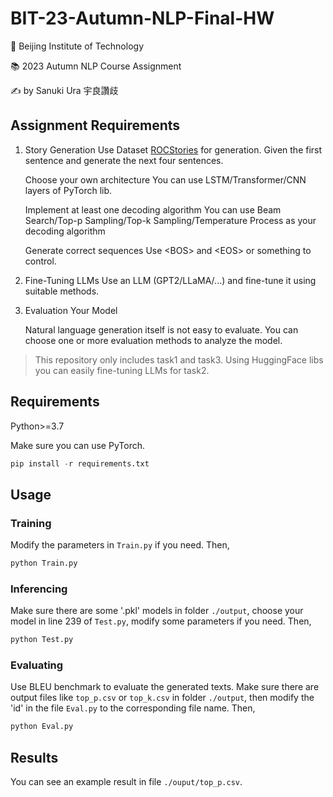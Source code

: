 # BIT-23-Autumn-NLP-Final-HW

🏫 Beijing Institute of Technology

📚 2023 Autumn NLP Course Assignment

✍️ by Sanuki Ura 宇良讚歧

## Assignment Requirements

1. Story Generation
   Use Dataset [ROCStories](https://cs.rochester.edu/nlp/rocstories/) for generation. Given the first sentence and generate the next four sentences.

   Choose your own architecture
   You can use LSTM/Transformer/CNN layers of PyTorch lib.

   Implement at least one decoding algorithm
   You can use Beam Search/Top-p Sampling/Top-k Sampling/Temperature Process as your decoding algorithm

   Generate correct sequences
   Use \<BOS> and \<EOS> or something to control.

2. Fine-Tuning LLMs
   Use an LLM (GPT2/LLaMA/...)  and fine-tune it using suitable methods. 

3. Evaluation Your Model

   Natural language generation itself is not easy to evaluate. You can choose one or more evaluation methods to analyze the model.

> This repository only includes task1 and task3. Using HuggingFace libs you can easily fine-tuning LLMs for task2.

## Requirements

Python>=3.7

Make sure you can use PyTorch.

```python
pip install -r requirements.txt
```

## Usage

### Training

Modify the parameters in `Train.py` if you need.
Then,

```python
python Train.py
```

### Inferencing

Make sure there are some '.pkl' models in folder `./output`,
choose your model in line 239 of `Test.py`, 
modify some parameters if you need.
Then,

```python
python Test.py
```

### Evaluating

Use BLEU benchmark to evaluate the generated texts.
Make sure there are output files like `top_p.csv` or `top_k.csv` in folder `./output`, then modify the 'id' in the file `Eval.py` to the corresponding file name.
Then,

```python
python Eval.py
```

## Results

You can see an example result in file `./ouput/top_p.csv`.
